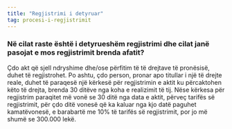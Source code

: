 ```yaml
---
title: "Regjistrimi i detyruar"
tag: procesi-i-regjistrimit
---
```


### Në cilat raste është i detyrueshëm regjistrimi dhe cilat janë pasojat e mos regjistrimit brenda afatit?

Çdo akt që sjell ndryshime dhe/ose përfitim të të drejtave të pronësisë, duhet të regjistrohet. Po ashtu, çdo person, pronar apo titullar i një të drejte reale, duhet të paraqesë një kërkesë për regjistrimin e aktit ku përcaktohen këto të drejta, brenda 30 ditëve nga koha e realizimit të tij. Nëse kërkesa për regjistrim paraqitet më vonë se 30 ditë nga data e aktit, përveç tarifës së regjistrimit, për çdo ditë vonesë që ka kaluar nga kjo datë paguhet kamatëvonesë, e barabartë me 10% të tarifës së regjistrimit, por jo më shumë se 300.000 lekë. 
